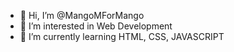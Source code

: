 - 👋 Hi, I’m @MangoMForMango
- 👀 I’m interested in Web Development
- 🌱 I’m currently learning HTML, CSS, JAVASCRIPT

<!---
MangoMForMango/MangoMForMango is a ✨ special ✨ repository because its `README.md` (this file) appears on your GitHub profile.
You can click the Preview link to take a look at your changes.
--->
